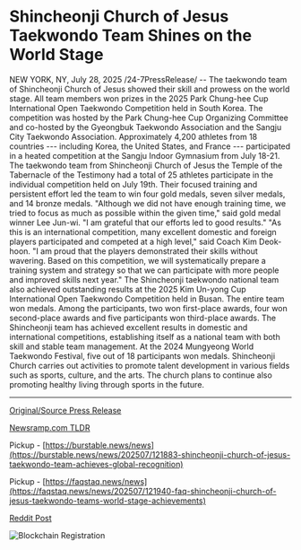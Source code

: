 # Shincheonji Church of Jesus Taekwondo Team Shines on the World Stage

NEW YORK, NY, July 28, 2025 /24-7PressRelease/ -- The taekwondo team of Shincheonji Church of Jesus showed their skill and prowess on the world stage. All team members won prizes in the 2025 Park Chung-hee Cup International Open Taekwondo Competition held in South Korea.  The competition was hosted by the Park Chung-hee Cup Organizing Committee and co-hosted by the Gyeongbuk Taekwondo Association and the Sangju City Taekwondo Association. Approximately 4,200 athletes from 18 countries --- including Korea, the United States, and France --- participated in a heated competition at the Sangju Indoor Gymnasium from July 18-21.  The taekwondo team from Shincheonji Church of Jesus the Temple of the Tabernacle of the Testimony had a total of 25 athletes participate in the individual competition held on July 19th. Their focused training and persistent effort led the team to win four gold medals, seven silver medals, and 14 bronze medals.  "Although we did not have enough training time, we tried to focus as much as possible within the given time," said gold medal winner Lee Jun-wi. "I am grateful that our efforts led to good results."  "As this is an international competition, many excellent domestic and foreign players participated and competed at a high level," said Coach Kim Deok-hoon. "I am proud that the players demonstrated their skills without wavering. Based on this competition, we will systematically prepare a training system and strategy so that we can participate with more people and improved skills next year."  The Shincheonji taekwondo national team also achieved outstanding results at the 2025 Kim Un-yong Cup International Open Taekwondo Competition held in Busan. The entire team won medals. Among the participants, two won first-place awards, four won second-place awards and five participants won third-place awards.  The Shincheonji team has achieved excellent results in domestic and international competitions, establishing itself as a national team with both skill and stable team management. At the 2024 Mungyeong World Taekwondo Festival, five out of 18 participants won medals.  Shincheonji Church carries out activities to promote talent development in various fields such as sports, culture, and the arts. The church plans to continue also promoting healthy living through sports in the future. 

---

[Original/Source Press Release](https://www.24-7pressrelease.com/press-release/525299/shincheonji-church-of-jesus-taekwondo-team-shines-on-the-world-stage)
                    

[Newsramp.com TLDR](https://newsramp.com/curated-news/shincheonji-taekwondo-team-dominates-international-competitions/0ab46bbb91e696934571842386421727) 


Pickup - [https://burstable.news/news](https://burstable.news/news/202507/121883-shincheonji-church-of-jesus-taekwondo-team-achieves-global-recognition)

Pickup - [https://faqstaq.news/news](https://faqstaq.news/news/202507/121940-faq-shincheonji-church-of-jesus-taekwondo-teams-world-stage-achievements)
 



[Reddit Post](https://www.reddit.com/r/Lifestyle_Culture/comments/1mbm4a8/shincheonji_taekwondo_team_dominates/) 



![Blockchain Registration](https://cdn.newsramp.app/24-7PressRelease/qrcode/257/28/noraQhNz.webp)
